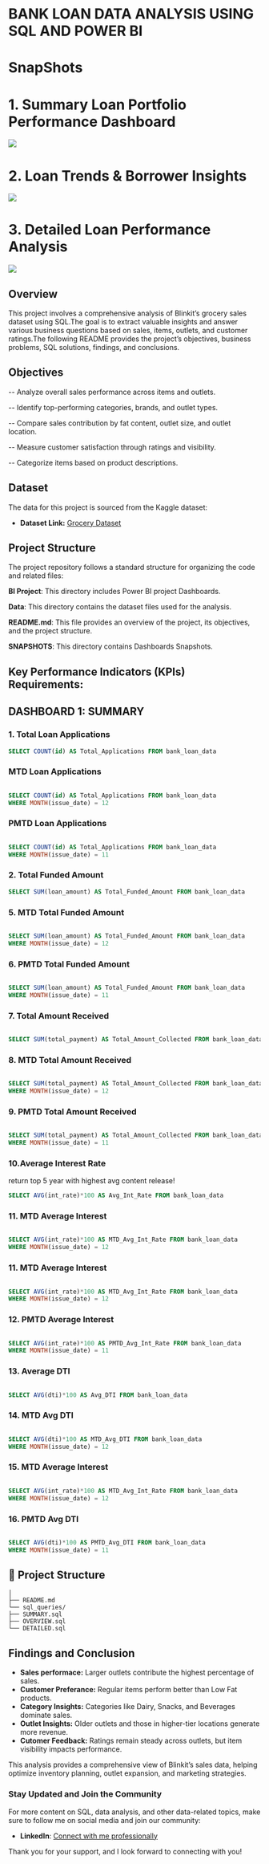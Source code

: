 # BANK LOAN DATA ANALYSIS USING SQL AND POWER BI

# SnapShots
# 1. Summary Loan Portfolio Performance Dashboard
![](https://github.com/tktejas117/Bank-Loan-Data-Analysis-Using-SQL-Power-BI/blob/main/Snapshots/Summary.png)

# 2. Loan Trends & Borrower Insights
![](https://github.com/tktejas117/Bank-Loan-Data-Analysis-Using-SQL-Power-BI/blob/main/Snapshots/Overview.png)

# 3. Detailed Loan Performance Analysis
![](https://github.com/tktejas117/Bank-Loan-Data-Analysis-Using-SQL-Power-BI/blob/main/Snapshots/Details.png) 

## Overview
This project involves a comprehensive analysis of Blinkit’s grocery sales dataset using SQL.The goal is to extract valuable insights and answer various business questions based on sales, items, outlets, and customer ratings.The following README provides the project’s objectives, business problems, SQL solutions, findings, and conclusions.
## Objectives

-- Analyze overall sales performance across items and outlets.

-- Identify top-performing categories, brands, and outlet types.

-- Compare sales contribution by fat content, outlet size, and outlet location.

-- Measure customer satisfaction through ratings and visibility.

-- Categorize items based on product descriptions.

## Dataset

The data for this project is sourced from the Kaggle dataset:

- **Dataset Link:** [Grocery Dataset](https://www.kaggle.com/datasets/arunkumaroraon/blinkit-grocery-dataset)

## Project Structure
The project repository follows a standard structure for organizing the code and related files:

**BI Project**: This directory includes Power BI project Dashboards.

**Data**: This directory contains the dataset files used for the analysis.

**README.md**: This file provides an overview of the project, its objectives, and the project structure.

**SNAPSHOTS**: This directory contains Dashboards Snapshots.




## Key Performance Indicators (KPIs) Requirements:

## DASHBOARD 1: SUMMARY 

### 1. Total Loan Applications

```sql
SELECT COUNT(id) AS Total_Applications FROM bank_loan_data
```

###  MTD Loan Applications

```sql

SELECT COUNT(id) AS Total_Applications FROM bank_loan_data
WHERE MONTH(issue_date) = 12


```

###  PMTD Loan Applications

```sql

SELECT COUNT(id) AS Total_Applications FROM bank_loan_data
WHERE MONTH(issue_date) = 11


```

### 2. Total Funded Amount

```sql
SELECT SUM(loan_amount) AS Total_Funded_Amount FROM bank_loan_data

```

### 5. MTD Total Funded Amount

```sql

SELECT SUM(loan_amount) AS Total_Funded_Amount FROM bank_loan_data
WHERE MONTH(issue_date) = 12


```

### 6. PMTD Total Funded Amount

```sql

SELECT SUM(loan_amount) AS Total_Funded_Amount FROM bank_loan_data
WHERE MONTH(issue_date) = 11

```

### 7. Total Amount Received

```sql

SELECT SUM(total_payment) AS Total_Amount_Collected FROM bank_loan_data

```

### 8. MTD Total Amount Received

```sql

SELECT SUM(total_payment) AS Total_Amount_Collected FROM bank_loan_data
WHERE MONTH(issue_date) = 12

```

### 9. PMTD Total Amount Received

```sql

SELECT SUM(total_payment) AS Total_Amount_Collected FROM bank_loan_data
WHERE MONTH(issue_date) = 11

```

### 10.Average Interest Rate
return top 5 year with highest avg content release!

```sql
SELECT AVG(int_rate)*100 AS Avg_Int_Rate FROM bank_loan_data

```


### 11. MTD Average Interest

```sql

SELECT AVG(int_rate)*100 AS MTD_Avg_Int_Rate FROM bank_loan_data
WHERE MONTH(issue_date) = 12

```

### 11. MTD Average Interest

```sql

SELECT AVG(int_rate)*100 AS MTD_Avg_Int_Rate FROM bank_loan_data
WHERE MONTH(issue_date) = 12

```
### 12. PMTD Average Interest

```sql

SELECT AVG(int_rate)*100 AS PMTD_Avg_Int_Rate FROM bank_loan_data
WHERE MONTH(issue_date) = 11

```
### 13. Average DTI

```sql

SELECT AVG(dti)*100 AS Avg_DTI FROM bank_loan_data

```
### 14. MTD Avg DTI

```sql

SELECT AVG(dti)*100 AS MTD_Avg_DTI FROM bank_loan_data
WHERE MONTH(issue_date) = 12
```

### 15. MTD Average Interest

```sql

SELECT AVG(int_rate)*100 AS MTD_Avg_Int_Rate FROM bank_loan_data
WHERE MONTH(issue_date) = 12

```
### 16. PMTD Avg DTI

```sql

SELECT AVG(dti)*100 AS PMTD_Avg_DTI FROM bank_loan_data
WHERE MONTH(issue_date) = 11

```

## 📂 Project Structure
``` /bank-loan-kpi-project
│
├── README.md
└── sql_queries/
├── SUMMARY.sql
├── OVERVIEW.sql
└── DETAILED.sql
```

## Findings and Conclusion

- **Sales performace:** Larger outlets contribute the highest percentage of sales.
- **Customer Preferance:** Regular items perform better than Low Fat products.
- **Category Insights:** Categories like Dairy, Snacks, and Beverages dominate sales.
- **Outlet Insights:** Older outlets and those in higher-tier locations generate more revenue.
- **Cutomer Feedback:** Ratings remain steady across outlets, but item visibility impacts performance.

This analysis provides a comprehensive view of Blinkit’s sales data, helping optimize inventory planning, outlet expansion, and marketing strategies.


### Stay Updated and Join the Community

For more content on SQL, data analysis, and other data-related topics, make sure to follow me on social media and join our community:


- **LinkedIn**: [Connect with me professionally](https://www.linkedin.com/in/tejas-kumar-s)

Thank you for your support, and I look forward to connecting with you!
